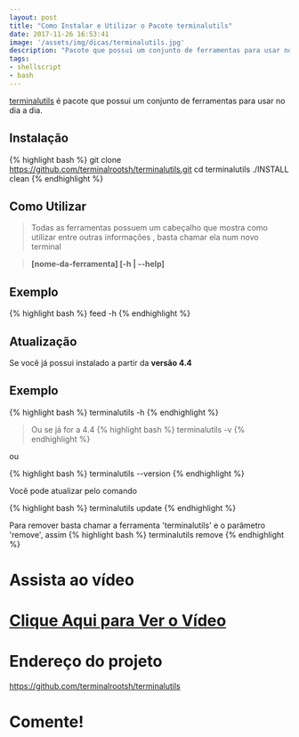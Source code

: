 ```yaml
---
layout: post
title: "Como Instalar e Utilizar o Pacote terminalutils"
date: 2017-11-26 16:53:41
image: '/assets/img/dicas/terminalutils.jpg'
description: "Pacote que possui um conjunto de ferramentas para usar no dia a dia"
tags:
- shellscript
- bash
---
```


[terminalutils](https://github.com/terminalrootsh/terminalutils "Terminal Utils") é pacote que possui um conjunto de ferramentas para usar no dia a dia.

## Instalação
{% highlight bash %}
git clone https://github.com/terminalrootsh/terminalutils.git
cd terminalutils
./INSTALL clean
{% endhighlight %}

## Como Utilizar

> Todas as ferramentas possuem um cabeçalho que mostra como utilizar entre outras informações , basta chamar ela num novo terminal

> __[nome-da-ferramenta] [-h | --help]__

## Exemplo
{% highlight bash %}
feed -h
{% endhighlight %}

## Atualização

Se você já possui instalado a partir da __versão 4.4__

## Exemplo
{% highlight bash %}
terminalutils -h
{% endhighlight %}

> Ou se já for a 4.4
{% highlight bash %}
terminalutils -v
{% endhighlight %}

ou

{% highlight bash %}
terminalutils --version
{% endhighlight %}

Você pode atualizar pelo comando

{% highlight bash %}
terminalutils update
{% endhighlight %}

Para remover basta chamar a ferramenta 'terminalutils' e o parâmetro 'remove', assim
{% highlight bash %}
terminalutils remove
{% endhighlight %}

# Assista ao vídeo

# [Clique Aqui para Ver o Vídeo](https://www.youtube.com/watch?v=5gJBfluJ8b0)


# Endereço do projeto
<https://github.com/terminalrootsh/terminalutils>

# Comente!

<script async src="https://pagead2.googlesyndication.com/pagead/js/adsbygoogle.js"></script>

<!-- Informat -->
<ins class="adsbygoogle"
 style="display:block"
 data-ad-client="ca-pub-2838251107855362"
 data-ad-slot="2327980059"
 data-ad-format="auto"
 data-full-width-responsive="true"></ins>

<script>
(adsbygoogle = window.adsbygoogle || []).push({});
</script>



